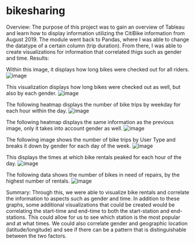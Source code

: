 # bikesharing


[link to dashboard]: https://public.tableau.com/app/profile/michael.xie/viz/CheckoutTimesforUsers_16380444871620/CitiBikeDataAnalysisChallenge?publish=yes
Overview:
The purpose of this project was to gain an overview of Tableau and learn how to display information utilizing the CitiBike information from August 2019. The module went back to Pandas, where I was able to change the datatype of a certain column (trip duration). From there, I was able to create visualizations for information that correlated thigs such as gender and time. 
Results:
 
Within this image, it displays how long bikes were checked out for all riders. 
![image](https://user-images.githubusercontent.com/60826549/143786631-9640d79a-7f97-4e0f-ae38-f30f59368f12.png)
 
This visualization displays how long bikes were checked out as well, but also by each gender.
![image](https://user-images.githubusercontent.com/60826549/143786635-dfc2ff9e-ee32-40f9-8a2b-04e070f4c950.png)

 
The following heatmap displays the number of bike trips by weekday for each hour within the day.
![image](https://user-images.githubusercontent.com/60826549/143786638-64debda2-d0bc-46cf-a6a9-29b6a6916f85.png)

The following heatmap displays the same information as the previous image, only it takes into account gender as well.
![image](https://user-images.githubusercontent.com/60826549/143786643-c899f2be-c88a-4d7d-9dcb-62a3676b54c4.png)

The following image shows the number of bike trips by User Type and breaks it down by gender for each day of the week.
![image](https://user-images.githubusercontent.com/60826549/143786650-80dfbe5f-23c1-457d-8bd8-d2a52adcca35.png)

This displays the times at which bike rentals peaked for each hour of the day.
![image](https://user-images.githubusercontent.com/60826549/143786656-730a99ec-9d46-4f06-a11b-3d363a67dddc.png)

The following data shows the number of bikes in need of repairs, by the highest number of rentals.
![image](https://user-images.githubusercontent.com/60826549/143786657-f0f72901-ec46-4370-83e0-5a9368590ea4.png)

Summary:
Through this, we were able to visualize bike rentals and correlate the information to aspects such as gender and time. In addition to these graphs, some additional visualizations that could be created would be correlating the start-time and end-time to both the start-station and end-stations. This could allow for us to see which station is the most popular and at what times. We could also correlate gender and geographic location (latitude/longitude) and see if there can be a pattern that is distinguishable between the two factors.
